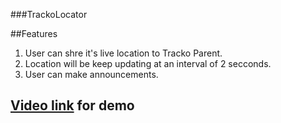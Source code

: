 ###TrackoLocator

##Features
1. User can shre it's live location to Tracko Parent.
2. Location will be keep updating at an interval of 2 secconds.
3. User can make announcements.

## [Video link](https://www.youtube.com/shorts/VSJ1Jrz5kq0) for demo


